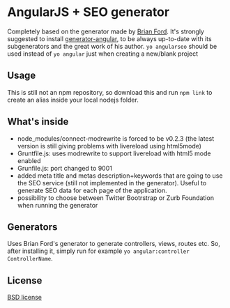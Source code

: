 # AngularJS + SEO generator 

Completely based on the generator made by [Brian Ford](https://github.com/btford).
It's strongly suggested to install [generator-angular](http://travis-ci.org/yeoman/generator-angular), to be always up-to-date with its subgenerators and the great work of his author.
`yo angularseo` should be used instead of `yo angular` just when creating a new/blank project

## Usage
This is still not an npm repository, so download this and run `npm link` to create an alias inside your local nodejs folder.

## What's inside
- node_modules/connect-modrewrite is forced to be v0.2.3 (the latest version is still giving problems with livereload using html5mode)
- Gruntfile.js: uses modrewrite to support livereload with html5 mode enabled
- Grunfile.js: port changed to 9001
- added meta title and metas description+keywords that are going to use the SEO service (still not implemented in the generator). Useful to generate SEO data for each page of the application.
- possibility to choose between Twitter Bootrstrap or Zurb Foundation when running the generator

## Generators
Uses Brian Ford's generator to generate controllers, views, routes etc. So, after installing it, simply run for example `yo angular:controller ControllerName`.


## License

[BSD license](http://opensource.org/licenses/bsd-license.php)

